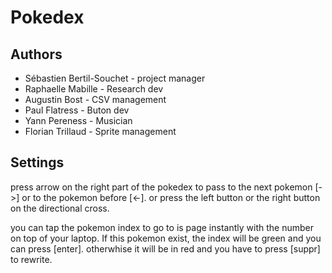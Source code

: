 # Pokedex

## Authors

  - Sébastien Bertil-Souchet - project manager
  - Raphaelle Mabille - Research dev
  - Augustin Bost - CSV management
  - Paul Flatress - Buton dev
  - Yann Pereness - Musician
  - Florian Trillaud - Sprite management

## Settings

  press arrow on the right part of the pokedex to pass to the next pokemon [->] or to the pokemon before [<-].
  or press the left button or the right button on the directional cross.
  
  you can tap the pokemon index to go to is page instantly with the number on top of your laptop.
    If this pokemon exist, the index will be green and you can press [enter].
    otherwhise it will be in red and you have to press [suppr] to rewrite.
